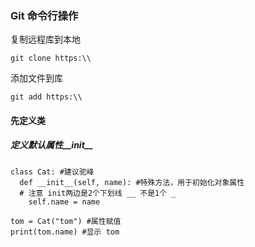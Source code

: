 ### Git 命令行操作
复制远程库到本地
```
git clone https:\\
```
添加文件到库
```
git add https:\\
```

#### 先定义类

##### 定义默认属性__init__

```
class Cat: #建议驼峰
  def __init__(self, name): #特殊方法，用于初始化对象属性
  # 注意 init两边是2个下划线 __ 不是1个 _
    self.name = name
    
tom = Cat("tom") #属性赋值
print(tom.name) #显示 tom
```
